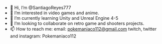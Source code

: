 - 👋 Hi, I’m @SantiagoReyes777
- 👀 I’m interested in video games and anime.
- 🌱 I’m currently learning Unity and Unreal Engine 4-5
- 💞️ I’m looking to collaborate on retro game and shooters projects.
- 📫 How to reach me: email: pokemaniaco112@gmail.com twitch, twitter and instagram: Pokemaniaco112

<!---
SantiagoReyes777/SantiagoReyes777 is a ✨ special ✨ repository because its `README.md` (this file) appears on your GitHub profile.
You can click the Preview link to take a look at your changes.
--->
